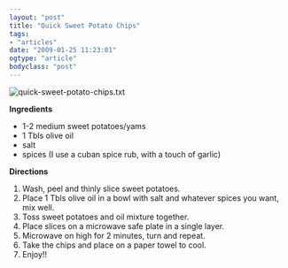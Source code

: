 ```yaml
---
layout: "post"
title: "Quick Sweet Potato Chips"
tags: 
- "articles"
date: "2009-01-25 11:23:01"
ogtype: "article"
bodyclass: "post"
---
```


![quick-sweet-potato-chips.txt](http://cdn.rogerstringer.com/wp-content/uploads/2009/01/sweet.jpg)

**Ingredients**

- 1-2 medium sweet potatoes/yams
- 1 Tbls olive oil
- salt
- spices (I use a cuban spice rub, with a touch of garlic)

**Directions**

1. Wash, peel and thinly slice sweet potatoes.
2. Place 1 Tbls olive oil in a bowl with salt and whatever spices you want, mix well.
3. Toss sweet potatoes and oil mixture together.
4. Place slices on a microwave safe plate in a single layer.
5. Microwave on high for 2 minutes, turn and repeat.
6. Take the chips and place on a paper towel to cool.
7. Enjoy!!